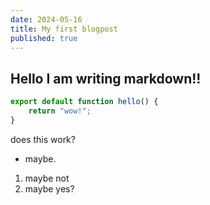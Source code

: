 ```yaml
---
date: 2024-05-16
title: My first blogpost
published: true
---
```


## Hello I am writing markdown!!

```ts
export default function hello() {
	return "wow!";
}
```

does this work?

- maybe.

1. maybe not
2. maybe yes?
